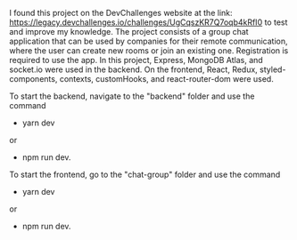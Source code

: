 I found this project on the DevChallenges website at the link: https://legacy.devchallenges.io/challenges/UgCqszKR7Q7oqb4kRfI0 to test and improve my knowledge.
The project consists of a group chat application that can be used by companies for their remote communication, where the user can create new rooms or join an existing one.
Registration is required to use the app.
In this project, Express, MongoDB Atlas, and socket.io were used in the backend.
On the frontend, React, Redux, styled-components, contexts, customHooks, and react-router-dom were used.

To start the backend, navigate to the "backend" folder and use the command

 - yarn dev

or

 - npm run dev.

To start the frontend, go to the "chat-group" folder and use the command

 - yarn dev

or

 - npm run dev.
